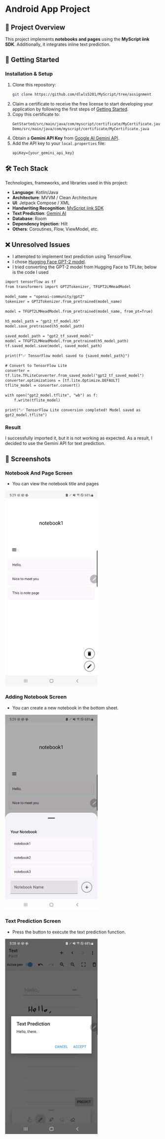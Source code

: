 # Android App Project

## 📌 Project Overview

This project implements **notebooks and pages** using the **MyScript iink SDK**. Additionally, it integrates inline text prediction.

## 🚀 Getting Started

### Installation & Setup

1. Clone this repository:
   ```bash
   git clone https://github.com/dlwls5201/MyScript/tree/assignment
   ```
2. Claim a certificate to receive the free license to start developing your application by following the first steps of [Getting Started](https://developer.myscript.com/getting-started).
3. Copy this certificate to:
   ```
   GetStarted/src/main/java/com/myscript/certificate/MyCertificate.java  
   Demo/src/main/java/com/myscript/certificate/MyCertificate.java
   ```
4. Obtain a **Gemini API Key** from [Google AI Gemini API](https://ai.google.dev/gemini-api/docs/api-key).
5. Add the API key to your `local.properties` file:
   ```
   apiKey={your_gemini_api_key}
   ```

## 🛠️ Tech Stack

Technologies, frameworks, and libraries used in this project:

- **Language**: Kotlin/Java
- **Architecture**: MVVM / Clean Architecture
- **UI**: Jetpack Compose / XML
- **Handwriting Recognition**: [MyScript iink SDK](https://github.com/MyScript/interactive-ink-examples-android.git)
- **Text Prediction**: [Gemini AI](https://gemini.google.com/app?hl=ko)
- **Database**: Room
- **Dependency Injection**: Hilt
- **Others**: Coroutines, Flow, ViewModel, etc.

## ❌ Unresolved Issues

- I attempted to implement text prediction using TensorFlow.
- I chose [Hugging Face GPT-2 model](https://huggingface.co/openai-community/gpt2).
- I tried converting the GPT-2 model from Hugging Face to TFLite; below is the code I used
```
import tensorflow as tf
from transformers import GPT2Tokenizer, TFGPT2LMHeadModel

model_name = "openai-community/gpt2"
tokenizer = GPT2Tokenizer.from_pretrained(model_name)

model = TFGPT2LMHeadModel.from_pretrained(model_name, from_pt=True)  

h5_model_path = "gpt2_tf_model.h5"
model.save_pretrained(h5_model_path)

saved_model_path = "gpt2_tf_saved_model"
model = TFGPT2LMHeadModel.from_pretrained(h5_model_path) 
tf.saved_model.save(model, saved_model_path) 

print(f"✅ TensorFlow model saved to {saved_model_path}")

# Convert to TensorFlow Lite
converter = tf.lite.TFLiteConverter.from_saved_model("gpt2_tf_saved_model")
converter.optimizations = [tf.lite.Optimize.DEFAULT] 
tflite_model = converter.convert()

with open("gpt2_model.tflite", "wb") as f:
    f.write(tflite_model)

print("✅ TensorFlow Lite conversion completed! Model saved as gpt2_model.tflite")
```

### Result

I successfully imported it, but it is not working as expected. As a result, I decided to use the Gemini API for text prediction.

## 📸 Screenshots

### Notebook And Page Screen
- You can view the notebook title and pages
<img src="screenshots/page.png" width="300">  

### Adding Notebook Screen
- You can create a new notebook in the bottom sheet.
<img src="screenshots/notebook.png" width="300">  

### Text Prediction Screen
- Press the button to execute the text prediction function.
<img src="screenshots/testprediction.png" width="300">  
